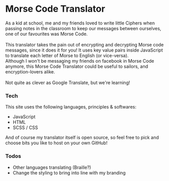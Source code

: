 
#  Morse Code Translator
As a kid at school, me and my friends loved to write little Ciphers when passing notes in the classroom to keep our messages between ourselves, one of our favourites was Morse Code.
<br /> <br />
This translator takes the pain out of encrypting and decrypting Morse code messages, since it does it for you! It uses key value pairs inside JavaScript to translate each letter of Morse to English (or vice-versa). <br />
Although I won't be messaging my friends on facebook in Morse Code anymore, this Morse Code Translator could be useful to sailors, and encryption-lovers alike. <br /><br />
Not quite as clever as Google Translate, but we're learning!

### Tech

This site uses the following languages, principles & softwares:
  - JavaScript
  - HTML
  - SCSS / CSS

And of course my translator itself is open source, so feel free to pick and choose bits you like to host on your own GitHub!

### Todos

 - Other languages translating (Braille?)
 - Change the styling to bring into line with my branding
